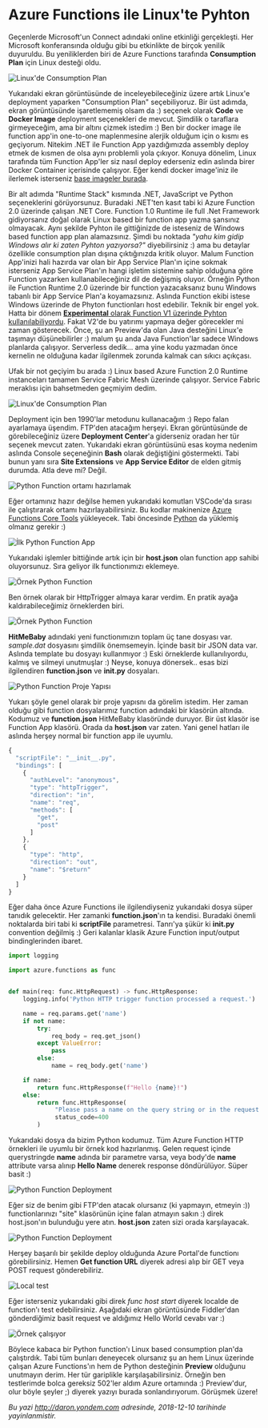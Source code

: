 # Azure Functions ile Linux'te Pyhton

Geçenlerde Microsoft'un Connect adındaki online etkinliği gerçekleşti. Her Microsoft konferansında olduğu gibi bu etkinlikte de birçok yenilik duyuruldu. Bu yeniliklerden biri de Azure Functions tarafında **Consumption Plan** için Linux desteği oldu. 

![Linux'de Consumption Plan](media/Azure-Functions-Linux-Python/consumption-plan-linux.png)

Yukarıdaki ekran görüntüsünde de inceleyebileceğiniz üzere artık Linux'e deployment yaparken "Consumption Plan" seçebiliyoruz. Bir üst adımda, ekran görüntüsünde işaretlememiş olsam da :) seçenek olarak **Code** ve **Docker Image** deployment seçenekleri de mevcut. Şimdilik o taraflara girmeyeceğim, ama bir altını çizmek istedim :) Ben bir docker image ile function app'in one-to-one maplenmesine alerjik olduğum için o kısmı es geçiyorum. Nitekim .NET ile Function App yazdığımızda assembly deploy etmek de kısmen de olsa aynı problemli yola çıkıyor. Konuya dönelim, Linux tarafında tüm Function App'ler siz nasıl deploy ederseniz edin aslında birer Docker Container içerisinde çalışıyor. Eğer kendi docker image'iniz ile ilerlemek isterseniz [base imageler burada](https://hub.docker.com/r/microsoft/azure-functions/). 

Bir alt adımda "Runtime Stack" kısmında .NET, JavaScript ve Python seçeneklerini görüyorsunuz. Buradaki .NET'ten kasıt tabi ki Azure Function 2.0 üzerinde çalışan .NET Core. Function 1.0 Runtime ile full .Net Framework gidiyorsanız doğal olarak Linux based bir function app yazma şansınız olmayacak. Aynı şekilde Pyhton ile gittiğinizde de isteseniz de Windows based function app plan alamazsınız. Şimdi bu noktada *"yahu kim gidip Windows alır ki zaten Pyhton yazıyorsa?"* diyebilirsiniz :) ama bu detaylar özellikle consumption plan dışına çıktığınızda kritik oluyor. Malum Function App'inizi hali hazırda var olan bir App Service Plan'ın içine sokmak isterseniz App Service Plan'ın hangi işletim sistemine sahip olduğuna göre Function yazarken kullanabileceğiniz dil de değişmiş oluyor. Örneğin Python ile Function Runtime 2.0 üzerinde bir function yazacaksanız bunu Windows tabanlı bir App Service Plan'a koyamazsınız. Aslında Function ekibi istese Windows üzerinde de Phyton functionları host edebilir. Teknik bir engel yok. Hatta bir dönem [**Experimental** olarak Function V1 üzerinde Pyhton kullanılabiliyordu](https://github.com/yokawasa/azure-functions-python-samples/blob/master/docs/create-function-app-in-azure-portal.md). Fakat V2'de bu yatırımı yapmaya değer görecekler mi zaman gösterecek. Önce, şu an Preview'da olan Java desteğini Linux'e taşımayı düşünebilirler :) malum şu anda Java Function'lar sadece Windows planlarda çalışıyor. Serverless dedik... ama yine kodu yazmadan önce kernelin ne olduğuna kadar ilgilenmek zorunda kalmak can sıkıcı açıkçası.

Ufak bir not geçiyim bu arada :) Linux based Azure Function 2.0 Runtime instanceları tamamen Service Fabric Mesh üzerinde çalışıyor. Service Fabric meraklısı için bahsetmeden geçmiyim dedim. 

![Linux'de Consumption Plan](media/Azure-Functions-Linux-Python/consumption-plan-linux-2.png)

Deployment için ben 1990'lar metodunu kullanacağım :) Repo falan ayarlamaya üşendim. FTP'den atacağım herşeyi. Ekran görüntüsünde de görebileceğiniz üzere **Deployment Center**'a giderseniz oradan her tür seçenek mevcut zaten. Yukarıdaki ekran görüntüsünü esas koyma nedenim aslında Console seçeneğinin **Bash** olarak değiştiğini göstermekti. Tabi bunun yanı sıra **Site Extensions** ve **App Service Editor** de elden gitmiş durumda. Atla deve mi? Değil.

![Python Function ortamı hazırlamak](media/Azure-Functions-Linux-Python/ornek-python.png)

Eğer ortamınız hazır değilse hemen yukarıdaki komutları VSCode'da sırası ile çalıştırarak ortamı hazırlayabilirsiniz. Bu kodlar makinenize [Azure Functions Core Tools](https://docs.microsoft.com/en-us/azure/azure-functions/functions-run-local#v2) yükleyecek. Tabi öncesinde [Python](https://www.python.org/downloads/) da yüklemiş olmanız gerekir :)

![İlk Python Function App](media/Azure-Functions-Linux-Python/ornek-python-function-app.png)

Yukarıdaki işlemler bittiğinde artık için bir **host.json** olan function app sahibi oluyorsunuz. Sıra geliyor ilk functionımızı eklemeye.

![Örnek Python Function](media/Azure-Functions-Linux-Python/ornek-python-function.png)

Ben örnek olarak bir HttpTrigger almaya karar verdim. En pratik ayağa kaldırabileceğimiz örneklerden biri.

![Örnek Python Function](media/Azure-Functions-Linux-Python/ornek-python-function2.png)

**HitMeBaby** adındaki yeni functionımızın toplam üç tane dosyası var. *sample.dat* dosyasını şimdilik önemsemeyin. İçinde basit bir JSON data var. Aslında template bu dosyayı kullanmıyor :) Eski örneklerde kullanılıyordu, kalmış ve silmeyi unutmuşlar :) Neyse, konuya dönersek.. esas bizi ilgilendiren **function.json** ve **__init__.py** dosyaları. 

![Python Function Proje Yapısı](media/Azure-Functions-Linux-Python/ornek-python-function3.png)

Yukarı şöyle genel olarak bir proje yapısnı da görelim istedim. Her zaman olduğu gibi function dosyalarımız function adındaki bir klasörün altında. Kodumuz ve **function.json** HitMeBaby klasöründe duruyor. Bir üst klasör ise Function App klasörü. Orada da **host.json** var zaten. Yani genel hatları ile aslında herşey normal bir function app ile uyumlu.

```javascript
{
  "scriptFile": "__init__.py",
  "bindings": [
    {
      "authLevel": "anonymous",
      "type": "httpTrigger",
      "direction": "in",
      "name": "req",
      "methods": [
        "get",
        "post"
      ]
    },
    {
      "type": "http",
      "direction": "out",
      "name": "$return"
    }
  ]
}
```

Eğer daha önce Azure Functions ile ilgilendiyseniz yukarıdaki dosya süper tanıdık gelecektir. Her zamanki **function.json**'ın ta kendisi. Buradaki önemli noktalarda biri tabi ki **scriptFile** parametresi. Tanrı'ya şükür ki **__init__.py** convention değilmiş :) Geri kalanlar klasik Azure Function input/output bindinglerinden ibaret. 

```python
import logging

import azure.functions as func


def main(req: func.HttpRequest) -> func.HttpResponse:
    logging.info('Python HTTP trigger function processed a request.')

    name = req.params.get('name')
    if not name:
        try:
            req_body = req.get_json()
        except ValueError:
            pass
        else:
            name = req_body.get('name')

    if name:
        return func.HttpResponse(f"Hello {name}!")
    else:
        return func.HttpResponse(
             "Please pass a name on the query string or in the request body",
             status_code=400
        )
```

Yukarıdaki dosya da bizim Python kodumuz. Tüm Azure Function HTTP örnekleri ile uyumlu bir örnek kod hazırlanmış. Gelen request içinde querystringde **name** adında bir parametre varsa, veya body'de **name** attribute varsa alınıp **Hello Name** denerek response döndürülüyor. Süper basit :)

![Python Function Deployment](media/Azure-Functions-Linux-Python/ornek-python-function-deployment.png)

Eğer siz de benim gibi FTP'den atacak olursanız (ki yapmayın, etmeyin :)) functionlarınızı "site" klasörünün içine falan atmayın sakın :) direk host.json'ın bulunduğu yere atın. **host.json** zaten sizi orada karşılayacak.

![Python Function Deployment](media/Azure-Functions-Linux-Python/ornek-python-function-deployment2.png)

Herşey başarılı bir şekilde deploy olduğunda Azure Portal'de functionı görebilirsiniz. Hemen **Get function URL** diyerek adresi alıp bir GET veya POST request gönderebiliriz.

![Local test](media/Azure-Functions-Linux-Python/localtest.png)

Eğer isterseniz yukarıdaki gibi direk *func host start* diyerek localde de function'ı test edebilirsiniz. Aşağıdaki ekran görüntüsünde Fiddler'dan gönderdiğimiz basit request ve aldığımız Hello World cevabı var :)

![Örnek çalışıyor](media/Azure-Functions-Linux-Python/sample-req-resp.png)

Böylece kabaca bir Python function'ı Linux based consumption plan'da çalıştırdık. Tabi tüm bunları deneyecek olursanız şu an hem Linux üzerinde çalışan Azure Functions'ın hem de Python desteğinin **Preview** olduğunu unutmayın derim. Her tür gariplikle karşılaşabilirsiniz. Örneğin ben testlerimde bolca gereksiz 502'ler aldım Azure ortamında :) Preview'dur, olur böyle şeyler ;) diyerek yazıyı burada sonlandırıyorum. Görüşmek üzere!


*Bu yazi http://daron.yondem.com adresinde, 2018-12-10 tarihinde yayinlanmistir.*
